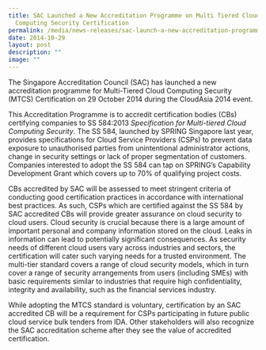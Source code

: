 ```yaml
---
title: SAC Launched a New Accreditation Programme on Multi Tiered Cloud
  Computing Security Certification
permalink: /media/news-releases/sac-launch-a-new-accreditation-programme-on-mtcs-certification/
date: 2014-10-29
layout: post
description: ""
image: ""
---
```

The Singapore Accreditation Council (SAC) has launched a new accreditation programme for Multi-Tiered Cloud Computing Security (MTCS) Certification on 29 October 2014 during the CloudAsia 2014 event.  

This Accreditation Programme is to accredit certification bodies (CBs) certifying companies to SS 584:2013 *Specification for Multi-tiered Cloud Computing Security*. The SS 584, launched by SPRING Singapore last year, provides specifications for Cloud Service Providers (CSPs) to prevent data exposure to unauthorised parties from unintentional administrator actions, change in security settings or lack of proper segmentation of customers. Companies interested to adopt the SS 584 can tap on SPRING’s Capability Development Grant which covers up to 70% of qualifying project costs.  
 
CBs accredited by SAC will be assessed to meet stringent criteria of conducting good certification practices in accordance with international best practices. As such, CSPs which are certified against the SS 584 by SAC accredited CBs will provide greater assurance on cloud security to cloud users. Cloud security is crucial because there is a large amount of important personal and company information stored on the cloud. Leaks in information can lead to potentially significant consequences. As security needs of different cloud users vary across industries and sectors, the certification will cater such varying needs for a trusted environment. The multi-tier standard covers a range of cloud security models, which in turn cover a range of security arrangements from users (including SMEs) with basic requirements similar to industries that require high confidentiality, integrity and availability, such as the financial services industry.
 
While adopting the MTCS standard is voluntary, certification by an SAC accredited CB will be a requirement for CSPs participating in future public cloud service bulk tenders from IDA. Other stakeholders will also recognize the SAC accreditation scheme after they see the value of accredited certification.